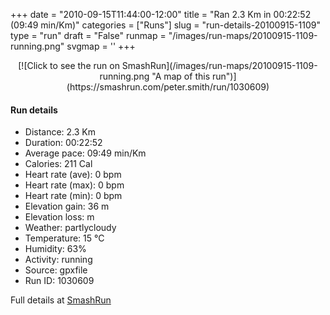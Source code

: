 +++
date = "2010-09-15T11:44:00-12:00"
title = "Ran 2.3 Km in 00:22:52 (09:49 min/Km)"
categories = ["Runs"]
slug = "run-details-20100915-1109"
type = "run"
draft = "False"
runmap = "/images/run-maps/20100915-1109-running.png"
svgmap = '<polyline points="87 55, 85 56, 83 59, 79 61, 77 63, 75 64, 72 63, 69 64, 63 64, 57 63, 52 62, 47 63, 43 61, 38 59, 34 59, 31 63, 28 64, 27 64, 25 64, 21 63, 19 62, 18 61, 17 56, 15 52, 10 50, 5 51, 4 56, 2 59, 0 63, 4 60, 4 60, 4 56, 4 56, 6 54, 8 50, 10 50, 11 50, 13 50, 18 51, 20 50, 22 51, 24 50, 25 49, 26 48, 28 48, 29 47, 31 44, 32 44, 34 45, 36 45, 39 46, 39 46, 41 45, 41 45, 43 39, 41 37, 46 37, 53 37, 56 40, 60 44, 65 48, 67 49, 69 50, 70 51, 71 52, 72 53, 74 56, 75 57, 78 60, 79 61, 82 59, 83 58, 85 57, 87 55, 90 53, 91 52, 93 49, 95 48, 95 48, 97 48, 100 50, 100 51, 100 55">'
+++



<!--more-->

<center>
[![Click to see the run on SmashRun](/images/run-maps/20100915-1109-running.png "A map of this run")](https://smashrun.com/peter.smith/run/1030609)
</center>

#### Run details

* Distance: 2.3 Km
* Duration: 00:22:52
* Average pace: 09:49 min/Km
* Calories: 211 Cal
* Heart rate (ave): 0 bpm
* Heart rate (max): 0 bpm
* Heart rate (min): 0 bpm
* Elevation gain: 36 m
* Elevation loss:  m
* Weather: partlycloudy
* Temperature: 15 &deg;C
* Humidity: 63%
* Activity: running
* Source: gpxfile
* Run ID: 1030609

Full details at [SmashRun](https://smashrun.com/peter.smith/run/1030609)